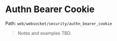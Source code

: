 # Authn Bearer Cookie

Path: `web/websocket/security/authn_bearer_cookie`

> Notes and examples TBD.
